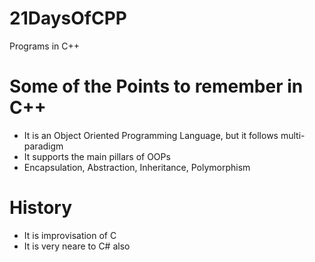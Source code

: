 # 21DaysOfCPP
 Programs in C++

# Some of the Points to remember in C++
- It is an Object Oriented Programming Language, but it follows multi-paradigm
- It supports the main pillars of OOPs
- Encapsulation, Abstraction, Inheritance, Polymorphism

# History
- It is improvisation of C
- It is very neare to C# also

